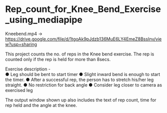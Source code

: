# Rep_count_for_Knee_Bend_Exercise_using_mediapipe


Kneebend.mp4 -> https://drive.google.com/file/d/1tgoAk9pJdzb136MuE6LY4EmeZ8BssInv/view?usp=sharing

This project counts the no. of reps in the Knee bend exercise.
The rep is counted only if the rep is held for more than 8secs.

Exercise description -  
●	Leg should be bent to start timer
●	Slight inward bend is enough to start the timer.
●	After a successful rep, the person has to stretch his/her leg straight.
●	No restriction for back angle
●	Consider leg closer to camera as exercised leg

The output window shown up also includes the text of rep count, time for rep held and the angle at the knee.
